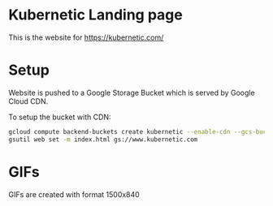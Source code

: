 # Kubernetic Landing page

This is the website for https://kubernetic.com/

# Setup

Website is pushed to a Google Storage Bucket which is served by Google Cloud CDN.

To setup the bucket with CDN:

```sh
gcloud compute backend-buckets create kubernetic --enable-cdn --gcs-bucket-name=www.kubernetic.com
gsutil web set -m index.html gs://www.kubernetic.com
```

# GIFs

GIFs are created with format 1500x840
